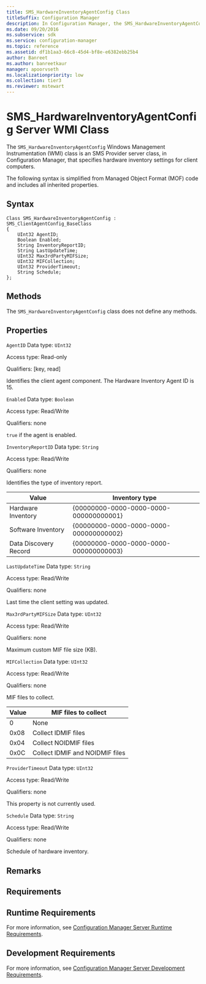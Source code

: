 ```yaml
---
title: SMS_HardwareInventoryAgentConfig Class
titleSuffix: Configuration Manager
description: In Configuration Manager, the SMS_HardwareInventoryAgentConfig Windows Management Instrumentation class is an SMS Provider server class that specifies hardware inventory settings for client computers.
ms.date: 09/20/2016
ms.subservice: sdk
ms.service: configuration-manager
ms.topic: reference
ms.assetid: df1b1aa3-66c8-45d4-bf8e-e6382ebb25b4
author: Banreet
ms.author: banreetkaur
manager: apoorvseth
ms.localizationpriority: low
ms.collection: tier3
ms.reviewer: mstewart
---
```

# SMS_HardwareInventoryAgentConfig Server WMI Class
The `SMS_HardwareInventoryAgentConfig` Windows Management Instrumentation (WMI) class is an SMS Provider server class, in Configuration Manager, that specifies hardware inventory settings for client computers.

 The following syntax is simplified from Managed Object Format (MOF) code and includes all inherited properties.

## Syntax

```
Class SMS_HardwareInventoryAgentConfig : SMS_ClientAgentConfig_BaseClass
{
    UInt32 AgentID;
    Boolean Enabled;
    String InventoryReportID;
    String LastUpdateTime;
    UInt32 Max3rdPartyMIFSize;
    UInt32 MIFCollection;
    UInt32 ProviderTimeout;
    String Schedule;
};
```

## Methods
 The `SMS_HardwareInventoryAgentConfig` class does not define any methods.

## Properties
 `AgentID`
 Data type: `UInt32`

 Access type: Read-only

 Qualifiers: [key, read]

 Identifies the client agent component. The Hardware Inventory Agent ID is 15.

 `Enabled`
 Data type: `Boolean`

 Access type: Read/Write

 Qualifiers: none

 `true` if the agent is enabled.

 `InventoryReportID`
 Data type: `String`

 Access type: Read/Write

 Qualifiers: none

 Identifies the type of inventory report.

|Value|Inventory type|
|-|-|
|Hardware Inventory|{00000000-0000-0000-0000-000000000001}|
|Software Inventory|{00000000-0000-0000-0000-000000000002}|
|Data Discovery Record|{00000000-0000-0000-0000-000000000003}|

 `LastUpdateTime`
 Data type: `String`

 Access type: Read/Write

 Qualifiers: none

 Last time the client setting was updated.

 `Max3rdPartyMIFSize`
 Data type: `UInt32`

 Access type: Read/Write

 Qualifiers: none

 Maximum custom MIF file size (KB).

 `MIFCollection`
 Data type: `UInt32`

 Access type: Read/Write

 Qualifiers: none

 MIF files to collect.

|Value|MIF files to collect|
|-|-|
|0|None|
|0x08|Collect IDMIF files|
|0x04|Collect NOIDMIF files|
|0x0C|Collect IDMIF and NOIDMIF files|

 `ProviderTimeout`
 Data type: `UInt32`

 Access type: Read/Write

 Qualifiers: none

 This property is not currently used.

 `Schedule`
 Data type: `String`

 Access type: Read/Write

 Qualifiers: none

 Schedule of hardware inventory.

## Remarks

## Requirements

## Runtime Requirements
 For more information, see [Configuration Manager Server Runtime Requirements](../../../../../develop/core/reqs/server-runtime-requirements.md).

## Development Requirements
 For more information, see [Configuration Manager Server Development Requirements](../../../../../develop/core/reqs/server-development-requirements.md).
